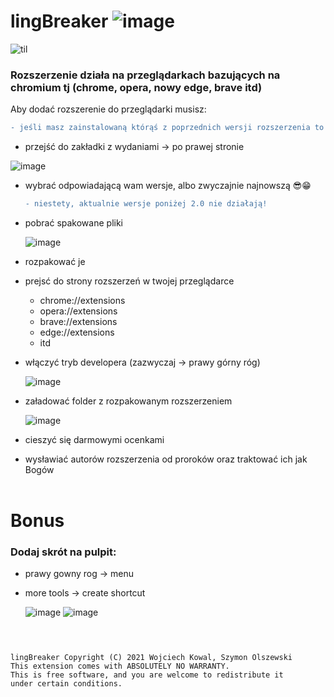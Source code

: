 # lingBreaker   ![image](https://user-images.githubusercontent.com/48928433/144722482-c034a80e-65f0-43aa-a711-e61249043829.png)


![til](https://user-images.githubusercontent.com/48928433/144714002-0cb35cee-6e05-4f51-86fd-375f95ce934d.gif)

<h3>Rozszerzenie działa na przeglądarkach bazujących na chromium tj (chrome, opera, nowy edge, brave itd)</h3>

Aby dodać rozszerenie do przeglądarki musisz:

```diff
- jeśli masz zainstalowaną którąś z poprzednich wersji rozszerzenia to usuń ją z przeglądarki

```
- przejść do zakładki z wydaniami -> po prawej stronie

![image](https://user-images.githubusercontent.com/48928433/144745511-714d8eb2-91f5-4989-b51a-8bf0821d15a3.png)

- wybrać odpowiadającą wam wersje, albo zwyczajnie najnowszą 😎😁
    ```diff
    - niestety, aktualnie wersje poniżej 2.0 nie działają!
    ```
- pobrać spakowane pliki
    
    ![image](https://user-images.githubusercontent.com/48928433/144745539-b436af72-4e61-42d6-80b5-abc7aa4563d6.png)

- rozpakować je
- prejsć do strony rozszerzeń w twojej przeglądarce
    - chrome://extensions
    - opera://extensions
    - brave://extensions
    - edge://extensions
    - itd
- włączyć tryb developera (zazwyczaj -> prawy górny róg)

  ![image](https://user-images.githubusercontent.com/48928433/144710592-f1dfd2c1-6cdb-4e2b-9645-9a27e97a704d.png)

- załadować folder z rozpakowanym rozszerzeniem

  ![image](https://user-images.githubusercontent.com/48928433/144710609-011df2f4-8346-4c3c-8ba5-e6e7f96ab0b2.png)
    
- cieszyć się darmowymi ocenkami
- wysławiać autorów rozszerzenia od proroków oraz traktować ich jak Bogów
<br><br>


# Bonus
<h3>Dodaj skrót na pulpit:</h3>


- prawy gowny rog -> menu
- more tools -> create shortcut

    ![image](https://user-images.githubusercontent.com/48928433/146655180-3cb09c60-1945-4675-af12-1747334131a4.png)
    ![image](https://user-images.githubusercontent.com/48928433/146655364-830d8dcb-9598-4d28-916d-686cd5d9b60d.png)
<br><br>
#

    lingBreaker Copyright (C) 2021 Wojciech Kowal, Szymon Olszewski
    This extension comes with ABSOLUTELY NO WARRANTY.
    This is free software, and you are welcome to redistribute it
    under certain conditions.
